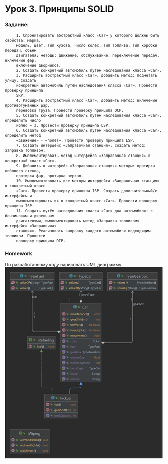 # Урок 3. Принципы SOLID
### Задание:
         1. Спроектировать абстрактный класс «Car» у которого должны быть свойства: марка,
         модель, цвет, тип кузова, число колёс, тип топлива, тип коробки передач, объём
         двигателя; методы: движение, обслуживание, переключение передач, включение фар,
         включение дворников.
         2. Создать конкретный автомобиль путём наследования класса «Car».
         3. Расширить абстрактный класс «Car», добавить метод: подметать улицу. Создать
         конкретный автомобиль путём наследования класса «Car». Провести проверку принципа
         SRP.
         4. Расширить абстрактный класс «Car», добавить метод: включение противотуманных фар,
         перевозка груза. Провести проверку принципа OCP.
         5. Создать конкретный автомобиль путём наследования класса «Car», определить число
         колёс = 3. Провести проверку принципа LSP.
         6. Создать конкретный автомобиль путём наследования класса «Car», определить метод
         «движение» - «полёт». Провести проверку принципа LSP.
         7. Создать интерфейс «Заправочная станция», создать метод: заправка топливом.
         8. Имплементировать метод интерфейса «Заправочная станция» в конкретный класс «Car».
         9. Добавить в интерфейс «Заправочная станция» методы: протирка лобового стекла,
         протирка фар, протирка зеркал.
         10. Имплементировать все методы интерфейса «Заправочная станция» в конкретный класс
         «Car». Провести проверку принципа ISP. Создать дополнительный/е интерфейсы и
         имплементировать их в конкретный класс «Car». Провести проверку принципа ISP.
         11. Создать путём наследования класса «Car» два автомобиля: с бензиновым и дизельным
         двигателями, имплементировать метод «Заправка топливом» интерфейса «Заправочная
         станция». Реализовать заправку каждого автомобиля подходящим топливом. Провести
         проверку принципа DIP.
### Homework
По разработанному коду нарисовать UML диаграмму.
![UML-Диаграмма](https://github.com/H43apo8/Software_Architecture_S3/blob/main/UML-%D0%94%D0%B8%D0%B0%D0%B3%D1%80%D0%B0%D0%BC%D0%BC%D0%B0%20%D0%BA%D0%BB%D0%B0%D1%81%D1%81%D0%BE%D0%B2%20%D0%A1%D0%B5%D0%BC%D0%B8%D0%BD%D0%B0%D1%80%203.jpg)
